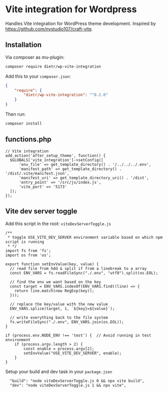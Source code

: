 # Vite integration for Wordpress

Handles Vite integration for WordPress theme development.
Inspired by https://github.com/nystudio107/craft-vite.

## Installation

Via composer as mu-plugin:

```bash
composer require dietr/wp-vite-integration
```

Add this to your `composer.json`:

```json
{
    "require": {
        "dietr/wp-vite-integration": "^0.2.0"
    }
}
```

Then run:

```bash
composer install
```

## functions.php

```
// Vite integration
add_action('after_setup_theme', function() {
  $GLOBALS['vite_integration']->setConfig([
      'env_file' => get_template_directory() . '/../../../.env',
      'manifest_path' => get_template_directory() . '/dist/.vite/manifest.json',
      'manifest_uri' => get_template_directory_uri() . '/dist',
      'entry_point' => '/src/js/index.js',
      'vite_port' => '5173'
  ]);
});
```

## Vite dev server toggle

Add this script in the root: `viteDevServerToggle.js`

```
/**
 * toggle USE_VITE_DEV_SERVER environment variable based on which npm script is running
 * */
import fs from 'fs';
import os from 'os';

export function setEnvValue(key, value) {
  // read file from hdd & split if from a linebreak to a array
  const ENV_VARS = fs.readFileSync("./.env", "utf8").split(os.EOL);

  // find the env we want based on the key
  const target = ENV_VARS.indexOf(ENV_VARS.find((line) => {
    return line.match(new RegExp(key));
  }));

  // replace the key/value with the new value
  ENV_VARS.splice(target, 1, `${key}=${value}`);

  // write everything back to the file system
  fs.writeFileSync("./.env", ENV_VARS.join(os.EOL));
}

if (process.env.NODE_ENV !== 'test') {  // Avoid running in test environment
    if (process.argv.length > 2) {
        const enable = process.argv[2];
        setEnvValue("USE_VITE_DEV_SERVER", enable);
    }
}
```

Setup your build and dev task in your `package.json`

```
  "build": "node viteDevServerToggle.js 0 && npx vite build",
  "dev": "node viteDevServerToggle.js 1 && npx vite",
```